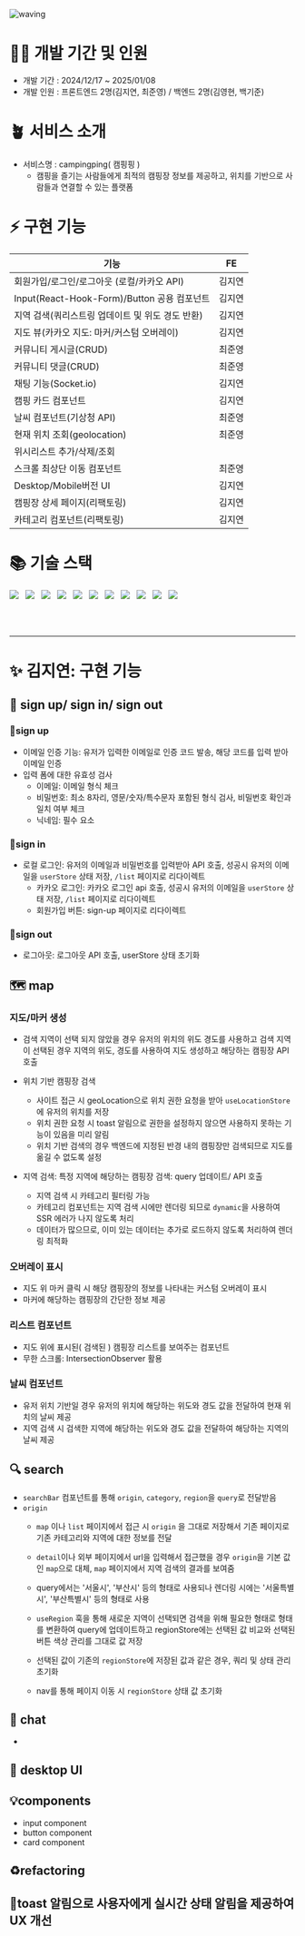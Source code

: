 ![waving](https://capsule-render.vercel.app/api?type=waving&height=200&fontAlignY=40&text=campingping&color=gradient)


# 🧚‍♂️ 개발 기간 및 인원

- 개발 기간 : 2024/12/17 ~ 2025/01/08
- 개발 인원 : 프론트엔드 2명(김지연, 최준영) / 백엔드 2명(김영현, 백기준)

# 🪴 서비스 소개
- 서비스명 : campingping( 캠핑핑 )
  - 캠핑을 즐기는 사람들에게 최적의 캠핑장 정보를 제공하고, 위치를 기반으로 사람들과 연결할 수 있는 플랫폼
 
# ⚡️ 구현 기능
|기능|FE|
|---|:---:|
|회원가입/로그인/로그아웃 (로컬/카카오 API)|김지연|
|Input(React-Hook-Form)/Button 공용 컴포넌트|김지연|
|지역 검색(쿼리스트링 업데이트 및 위도 경도 반환)|김지연|
|지도 뷰(카카오 지도: 마커/커스텀 오버레이)|김지연|
|커뮤니티 게시글(CRUD)|최준영|
|커뮤니티 댓글(CRUD)|최준영|
|채팅 기능(Socket.io)|김지연|
|캠핑 카드 컴포넌트|김지연| 
|날씨 컴포넌트(기상청 API)|최준영|
|현재 위치 조회(geolocation)|최준영|
|위시리스트 추가/삭제/조회||
|스크롤 최상단 이동 컴포넌트|최준영|
|Desktop/Mobile버전 UI|김지연|
|캠핑장 상세 페이지(리팩토링)|김지연|
|카테고리 컴포넌트(리팩토링)|김지연|


# 📚 기술 스택
<div style="display: flex; gap: 12px;">
  <img src="https://img.shields.io/badge/typescript-%23007ACC.svg?style=for-the-badge&logo=typescript&logoColor=white">
  <img src="https://img.shields.io/badge/Next-black?style=for-the-badge&logo=next.js&logoColor=white">
  <img src="https://img.shields.io/badge/tailwindcss-%2338B2AC.svg?style=for-the-badge&logo=tailwind-css&logoColor=white">
  <img src="https://img.shields.io/badge/ESLint-4B3263?style=for-the-badge&logo=eslint&logoColor=white">
  <img src="https://img.shields.io/badge/prettier-%23F7B93E.svg?style=for-the-badge&logo=prettier&logoColor=black">
  <img src="https://img.shields.io/badge/Zustand-black?style=for-the-badge&logo=zustand&badgeColor=010101">
  <img src="https://img.shields.io/badge/Socket.io-black?style=for-the-badge&logo=socket.io&badgeColor=010101">
  <img src="https://img.shields.io/badge/gitlab-%23181717.svg?style=for-the-badge&logo=gitlab&logoColor=white">
  <img src="https://img.shields.io/badge/github-%23121011.svg?style=for-the-badge&logo=github&logoColor=white">
  <img src="https://img.shields.io/badge/Notion-%23000000.svg?style=for-the-badge&logo=notion&logoColor=white">
  <img src="https://img.shields.io/badge/figma-%23F24E1E.svg?style=for-the-badge&logo=figma&logoColor=white">
</div>


<br>
<br>
<br>

---
# ✨ 김지연: 구현 기능
## 🚀 sign up/ sign in/ sign out
### 📍sign up
- 이메일 인증 기능: 유저가 입력한 이메일로 인증 코드 발송, 해당 코드를 입력 받아 이메일 인증</li>
- 입력 폼에 대한 유효성 검사
  - 이메일: 이메일 형식 체크
  - 비밀번호: 최소 8자리, 영문/숫자/특수문자 포함된 형식 검사, 비밀번호 확인과 일치 여부 체크
  - 닉네임: 필수 요소

### 📍sign in
- 로컬 로그인: 유저의 이메일과 비밀번호를 입력받아 API 호출, 성공시 유저의 이메일을 `userStore` 상태 저장, `/list` 페이지로 리다이렉트
  - 카카오 로그인: 카카오 로그인 api 호출, 성공시 유저의 이메일을 `userStore` 상태 저장, `/list` 페이지로 리다이렉트
  - 회원가입 버튼: sign-up 페이지로 리다이렉트

### 📍sign out
- 로그아웃: 로그아웃 API 호출, userStore 상태 초기화

## 🗺️ map
### 지도/마커 생성
- 검색 지역이 선택 되지 않았을 경우 유저의 위치의 위도 경도를 사용하고 검색 지역이 선택된 경우 지역의 위도, 경도를 사용하여 지도 생성하고 해당하는 캠핑장 API 호출

- 위치 기반 캠핑장 검색
  - 사이트 접근 시 geoLocation으로 위치 권한 요청을 받아 `useLocationStore`에 유저의 위치를 저장
  - 위치 권한 요청 시 toast 알림으로 권한을 설정하지 않으면 사용하지 못하는 기능이 있음을 미리 알림
  - 위치 기반 검색의 경우 백엔드에 지정된 반경 내의 캠핑장만 검색되므로 지도를 옮길 수 없도록 설정
  
- 지역 검색: 특정 지역에 해당하는 캠핑장 검색: query 업데이트/ API 호출
  - 지역 검색 시 카테고리 필터링 가능
  - 카테고리 컴포넌트는 지역 검색 시에만 렌더링 되므로 `dynamic`을 사용하여 SSR 에러가 나지 않도록 처리
  - 데이터가 많으므로, 이미 있는 데이터는 추가로 로드하지 않도록 처리하여 렌더링 최적화

### 오버레이 표시
- 지도 위 마커 클릭 시 해당 캠핑장의 정보를 나타내는 커스텀 오버레이 표시
- 마커에 해당하는 캠핑장의 간단한 정보 제공

### 리스트 컴포넌트
- 지도 위에 표시된( 검색된 ) 캠핑장 리스트를 보여주는 컴포넌트
- 무한 스크롤: IntersectionObserver 활용

### 날씨 컴포넌트
- 유저 위치 기반일 경우 유저의 위치에 해당하는 위도와 경도 값을 전달하여 현재 위치의 날씨 제공
- 지역 검색 시 검색한 지역에 해당하는 위도와 경도 값을 전달하여 해당하는 지역의 날씨 제공

## 🔍 search
- `searchBar` 컴포넌트를 통해 `origin`, `category`, `region`을  `query`로 전달받음
- `origin`
  - `map` 이나 `list` 페이지에서 접근 시 `origin` 을 그대로 저장해서 기존 페이지로 기존 카테고리와 지역에 대한 정보를 전달
  - `detail`이나 외부 페이지에서 url을 입력해서 접근했을 경우 `origin`을 기본 값인 `map`으로 대체, `map` 페이지에서 지역 검색의 결과를 보여줌
 
  - query에서는 '서울시', '부산시' 등의 형태로 사용되나 렌더링 시에는 '서울특별시', '부산특별시' 등의 형태로 사용
  - `useRegion` 훅을 통해 새로운 지역이 선택되면 검색을 위해 필요한 형태로 형태를 변환하여 query에 업데이트하고 regionStore에는 선택된 값 비교와 선택된 버튼 색상 관리를 그대로 값 저장
  - 선택된 값이 기존의 `regionStore`에 저장된 값과 같은 경우, 쿼리 및 상태 관리 초기화
  - nav를 통해 페이지 이동 시 `regionStore` 상태 값 초기화
   
## 💬 chat
- 

## 🎨 desktop UI
## 💡components
- input component
- button component
- card component

## ♻️refactoring

## 📍toast 알림</b>으로 사용자에게 실시간 상태 알림을 제공하여 UX 개선

